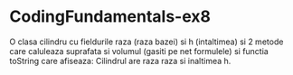 # CodingFundamentals-ex8

O clasa cilindru cu fieldurile raza (raza bazei) si h (intaltimea) 
si 2 metode care caluleaza suprafata si volumul (gasiti pe net formulele) 
si functia toString care afiseaza: Cilindrul are raza raza si inaltimea h.
